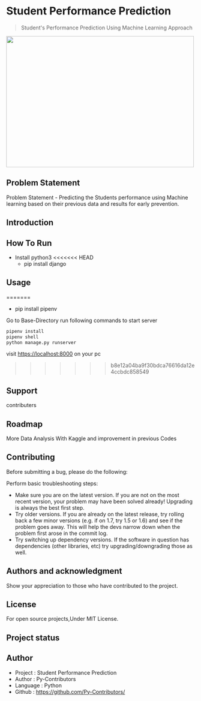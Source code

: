# Student Performance Prediction

> Student's Performance Prediction Using Machine Learning Approach

<img height="350px" width="500px" src="https://swingeducation.com/wp-content/uploads/2018/08/How-to-Increase-Student-Performance-with-High-Expectations.jpg">

## Problem Statement 

Problem Statement - Predicting the Students performance using Machine learning based on their previous data and results for early prevention.

## Introduction

## How To Run

- Install python3
<<<<<<< HEAD
  - pip install django

## Usage
=======
  - pip install pipenv

Go to Base-Directory run following commands to start server

```bash
pipenv install
pipenv shell
python manage.py runserver
```

visit <https://localhost:8000> on your pc
>>>>>>> b8e12a04ba9f30bdca76616da12e4ccbdc858549

## Support

contributers

## Roadmap

More Data Analysis With Kaggle and improvement in previous Codes

## Contributing

Before submitting a bug, please do the following:

Perform basic troubleshooting steps:

- Make sure you are on the latest version. If you are not on the most recent version, your problem may have been solved already! Upgrading is always the best first step.
- Try older versions. If you are already on the latest release, try rolling back a few minor versions (e.g. if on 1.7, try 1.5 or 1.6) and see if the problem goes away. This will help the devs narrow down when the problem first arose in the commit log.
- Try switching up dependency versions. If the software in question has dependencies (other libraries, etc) try upgrading/downgrading those as well.

## Authors and acknowledgment

Show your appreciation to those who have contributed to the project.

## License

For open source projects,Under MIT License.

## Project status

## Author

- Project : Student Performance Prediction
- Author  : Py-Contributors
- Language : Python
- Github : <https://github.com/Py-Contributors/>
